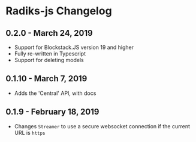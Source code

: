 # Radiks-js Changelog

## 0.2.0 - March 24, 2019

- Support for Blockstack.JS version 19 and higher
- Fully re-written in Typescript
- Support for deleting models

## 0.1.10 - March 7, 2019

- Adds the 'Central' API, with docs

## 0.1.9 - February 18, 2019

- Changes `Streamer` to use a secure websocket connection if the current URL is `https`
